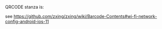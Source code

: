 QRCODE stanza is:
<!-- WIFI:T:WPA;S:mynetwork;P:mypass;;-->
see
https://github.com/zxing/zxing/wiki/Barcode-Contents#wi-fi-network-config-android-ios-11
